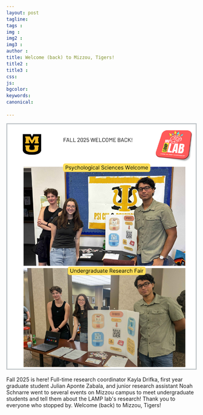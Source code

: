 ```yaml
---
layout: post
tagline: 
tags : 
img : 
img2 : 
img3 : 
author : 
title: Welcome (back) to Mizzou, Tigers!
title2 : 
title3 : 
css: 
js: 
bgcolor: 
keywords: 
canonical:

---
```

<a href="/2025/07/24/SummerREU.html"><span class="image small"><img src="/assets/images/news/Fall_2025_recruitment.png" width="550"/></span></a>


Fall 2025 is here! Full-time research coordinator Kayla Drifka, first year graduate student Julian Aponte Zabala, and junior research assistant Noah Schnarre went to several events on Mizzou campus to meet undergraduate students and tell them about the LAMP lab's research! Thank you to everyone who stopped by. Welcome (back) to Mizzou, Tigers!